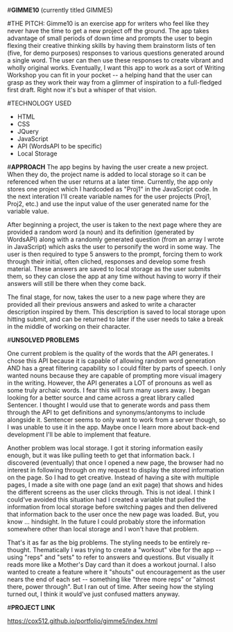 
#**GIMME10** (currently titled GIMME5)

#THE PITCH: 
Gimme10 is an exercise app for writers who feel like they never have the time to get a new project off the ground. The app takes advantage of small periods of down time and prompts the user to begin flexing their creative thinking skills by having them brainstorm lists of ten (five, for demo purposes) responses to various questions generated around a single word. The user can then use these responses to create vibrant and wholly original works. Eventually, I want this app to work as a sort of Writing Workshop you can fit in your pocket -- a helping hand that the user can grasp as they work their way from a glimmer of inspiration to a full-fledged first draft. Right now it's but a whisper of that vision.

#TECHNOLOGY USED
* HTML
* CSS
* JQuery
* JavaScript
* API (WordsAPI to be specific)
* Local Storage

#**APPROACH**
The app begins by having the user create a new project. When they do, the project name is added to local storage so it can be referenced when the user returns at a later time. Currently, the app only stores one project which I hardcoded as "Proj1" in the JavaScript code. In the next interation I'll create variable names for the user projects (Proj1, Proj2, etc.) and use the input value of the user generated name for the variable value.

After beginning a project, the user is taken to the next page where they are provided a random word (a noun) and its definition (generated by WordsAPI) along with a randomly generated question (from an array I wrote in JavaScript) which asks the user to personify the word in some way. The user is then required to type 5 answers to the prompt, forcing them to work through their initial, often cliched, responses and develop some fresh material. These answers are saved to local storage as the user submits them, so they can close the app at any time without having to worry if their answers will still be there when they come back.

The final stage, for now, takes the user to a new page where they are provided all their previous answers and asked to write a character description inspired by them. This description is saved to local storage upon hitting submit, and can be returned to later if the user needs to take a break in the middle of working on their character.

#**UNSOLVED PROBLEMS**

One current problem is the quality of the words that the API generates. I chose this API because it is capable of allowing random word generation AND has a great filtering capability so I could filter by parts of speech. I only wanted nouns because they are capable of prompting more visual imagery in the writing. However, the API generates a LOT of pronouns as well as some truly archaic words. I fear this will turn many users away. I began looking for a better source and came across a great library called Sentencer. I thought I would use that to generate words and  pass them through the API to get definitions and synonyms/antonyms to include alongside it. Sentencer seems to only want to work from a server though, so I was unable to use it in the app. Maybe once I learn more about back-end development I'll be able to implement that feature.

Another problem was local storage. I got it storing information easily enough, but it was like pulling teeth to get that information back. I discovered (eventually) that once I opened a new page, the browser had no interest in following through on my request to display the stored information on the page. So I had to get creative. Instead of having a site with multiple pages, I made a site with one page (and an exit page) that shows and hides the different screens as the user clicks through. This is not ideal. I think I could've avoided this situation had I created a variable that pulled the information from local storage before switching pages and then delivered that information back to the user once the new page was loaded. But, you know ... hindsight. In the future I could probably store the information somewhere other than local storage and I won't have that problem.

That's it as far as the big problems. The styling needs to be entirely re-thought. Thematically I was trying to create a "workout" vibe for the app -- using "reps" and "sets" to refer to answers and questions. But visually it reads more like a Mother's Day card than it does a workout journal. I also wanted to create a feature where it "shouts" out encouragement as the user nears the end of each set -- something like "three more reps" or "almost there, power through". But I ran out of time. After seeing how the styling turned out, I think it would've just confused matters anyway.

#**PROJECT LINK**

https://cox512.github.io/portfolio/gimme5/index.html